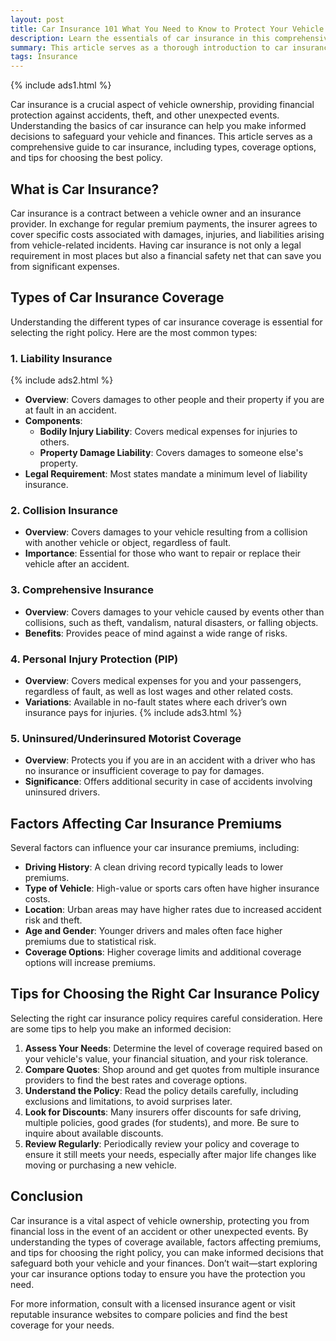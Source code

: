 ```yaml
---
layout: post
title: Car Insurance 101 What You Need to Know to Protect Your Vehicle and Finances
description: Learn the essentials of car insurance in this comprehensive guide. Discover types of coverage, factors affecting premiums, and tips for choosing the best policy to protect your vehicle and finances.
summary: This article serves as a thorough introduction to car insurance, explaining its importance for vehicle owners. It covers various types of car insurance, including liability, collision, comprehensive, personal injury protection, and uninsured/underinsured motorist coverage. The article also highlights key factors that influence insurance premiums, such as driving history and vehicle type. Additionally, it provides practical tips for selecting the right policy, including assessing needs, comparing quotes, and seeking discounts. By understanding these elements, readers can make informed decisions to effectively protect their vehicles and financial well-being.
tags: Insurance
---
```


{% include ads1.html %}

Car insurance is a crucial aspect of vehicle ownership, providing financial protection against accidents, theft, and other unexpected events. Understanding the basics of car insurance can help you make informed decisions to safeguard your vehicle and finances. This article serves as a comprehensive guide to car insurance, including types, coverage options, and tips for choosing the best policy.

## What is Car Insurance?

Car insurance is a contract between a vehicle owner and an insurance provider. In exchange for regular premium payments, the insurer agrees to cover specific costs associated with damages, injuries, and liabilities arising from vehicle-related incidents. Having car insurance is not only a legal requirement in most places but also a financial safety net that can save you from significant expenses.

## Types of Car Insurance Coverage

Understanding the different types of car insurance coverage is essential for selecting the right policy. Here are the most common types:

### 1. Liability Insurance
{% include ads2.html %}
- **Overview**: Covers damages to other people and their property if you are at fault in an accident.
- **Components**:
  - **Bodily Injury Liability**: Covers medical expenses for injuries to others.
  - **Property Damage Liability**: Covers damages to someone else's property.
- **Legal Requirement**: Most states mandate a minimum level of liability insurance.

### 2. Collision Insurance

- **Overview**: Covers damages to your vehicle resulting from a collision with another vehicle or object, regardless of fault.
- **Importance**: Essential for those who want to repair or replace their vehicle after an accident.

### 3. Comprehensive Insurance

- **Overview**: Covers damages to your vehicle caused by events other than collisions, such as theft, vandalism, natural disasters, or falling objects.
- **Benefits**: Provides peace of mind against a wide range of risks.

### 4. Personal Injury Protection (PIP)

- **Overview**: Covers medical expenses for you and your passengers, regardless of fault, as well as lost wages and other related costs.
- **Variations**: Available in no-fault states where each driver’s own insurance pays for injuries.
{% include ads3.html %}
### 5. Uninsured/Underinsured Motorist Coverage

- **Overview**: Protects you if you are in an accident with a driver who has no insurance or insufficient coverage to pay for damages.
- **Significance**: Offers additional security in case of accidents involving uninsured drivers.

## Factors Affecting Car Insurance Premiums

Several factors can influence your car insurance premiums, including:

- **Driving History**: A clean driving record typically leads to lower premiums.
- **Type of Vehicle**: High-value or sports cars often have higher insurance costs.
- **Location**: Urban areas may have higher rates due to increased accident risk and theft.
- **Age and Gender**: Younger drivers and males often face higher premiums due to statistical risk.
- **Coverage Options**: Higher coverage limits and additional coverage options will increase premiums.

## Tips for Choosing the Right Car Insurance Policy

Selecting the right car insurance policy requires careful consideration. Here are some tips to help you make an informed decision:

1. **Assess Your Needs**: Determine the level of coverage required based on your vehicle's value, your financial situation, and your risk tolerance.
2. **Compare Quotes**: Shop around and get quotes from multiple insurance providers to find the best rates and coverage options.
3. **Understand the Policy**: Read the policy details carefully, including exclusions and limitations, to avoid surprises later.
4. **Look for Discounts**: Many insurers offer discounts for safe driving, multiple policies, good grades (for students), and more. Be sure to inquire about available discounts.
5. **Review Regularly**: Periodically review your policy and coverage to ensure it still meets your needs, especially after major life changes like moving or purchasing a new vehicle.

## Conclusion

Car insurance is a vital aspect of vehicle ownership, protecting you from financial loss in the event of an accident or other unexpected events. By understanding the types of coverage available, factors affecting premiums, and tips for choosing the right policy, you can make informed decisions that safeguard both your vehicle and your finances. Don’t wait—start exploring your car insurance options today to ensure you have the protection you need.

For more information, consult with a licensed insurance agent or visit reputable insurance websites to compare policies and find the best coverage for your needs.
